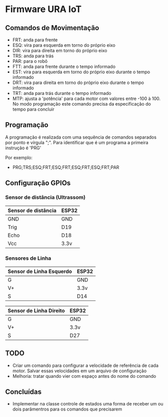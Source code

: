# Firmware URA IoT

## Comandos de Movimentação 

* FRT: anda para frente 
* ESQ: vira para esquerda em torno do próprio eixo 
* DIR: vira para direita em torno do próprio eixo 
* TRS: anda para trás 
* PAR: para o robô 
* FTT: anda para frente durante o tempo informado  
* EST: vira para esquerda em torno do próprio eixo durante o tempo informado  
* DRT: vira para direita em torno do próprio eixo durante o tempo informado 
* TRT: anda para trás durante o tempo informado 
* MTP: ajusta a 'potência' para cada motor com valores entre -100 à 100. No modo programação este comando precisa da especificação do tempo para concluir 

## Programação 
A programação é realizada com uma sequência de comandos separados por ponto e vírgula ";". Para identificar que é um programa a primeira instrução é 'PRG' 

Por exemplo: 
* PRG;TRS;ESQ;FRT;ESQ;FRT;ESQ;FRT;ESQ;FRT;PAR


## Configuração GPIOs 

### Sensor de distância (Ultrassom) 

| Sensor de distância | ESP32 |
| --------------- | --------------- | 
| GND | GND  | 
| Trig  | D19 | 
| Echo  | D18 |
| Vcc | 3.3v | 

### Sensores de Linha 

| Sensor de Linha Esquerdo | ESP32 |
| --------------- | --------------- | 
| G  | GND  | 
| V+ | 3.3v | 
| S  | D14 | 


| Sensor de Linha Direito | ESP32 |
| --------------- | --------------- | 
| G  | GND  | 
| V+ | 3.3v | 
| S  | D27 | 

## TODO

* Criar um comando para configurar a velocidade de referência de cada motor. Salvar essas velocidades em um arquivo de configuração  
* Melhoria: tratar quando vier com espaço antes do nome do comando 

## Concluídas 
* Implementar na classe controle de estados uma forma de receber um ou dois parâmentros para os comandos que precisarem 
